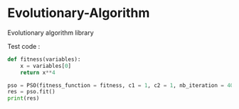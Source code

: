 # Evolutionary-Algorithm
Evolutionary algorithm library

Test code : 

```python
def fitness(variables):
    x = variables[0]
    return x**4

pso = PSO(fitness_function = fitness, c1 = 1, c2 = 1, nb_iteration = 400, nb_particle = 1000, sigma = (-100,100))
res = pso.fit()
print(res)
```
